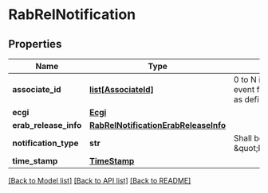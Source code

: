 # RabRelNotification

## Properties
Name | Type | Description | Notes
------------ | ------------- | ------------- | -------------
**associate_id** | [**list[AssociateId]**](AssociateId.md) | 0 to N identifiers to bind the event for a specific UE or flow as defined below. | [optional] 
**ecgi** | [**Ecgi**](Ecgi.md) |  | 
**erab_release_info** | [**RabRelNotificationErabReleaseInfo**](RabRelNotificationErabReleaseInfo.md) |  | 
**notification_type** | **str** | Shall be set to \&quot;RabRelNotification\&quot;. | 
**time_stamp** | [**TimeStamp**](TimeStamp.md) |  | [optional] 

[[Back to Model list]](../README.md#documentation-for-models) [[Back to API list]](../README.md#documentation-for-api-endpoints) [[Back to README]](../README.md)

